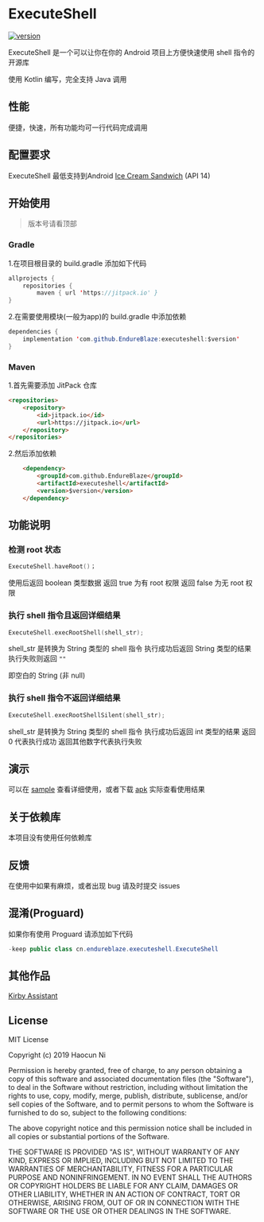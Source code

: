 # ExecuteShell

[![version](https://jitpack.io/v/EndureBlaze/executeshell.svg)](https://jitpack.io/#EndureBlaze/executeshell)

ExecuteShell 是一个可以让你在你的 Android 项目上方便快速使用 shell 指令的开源库

使用 Kotlin 编写，完全支持 Java 调用

## 性能

便捷，快速，所有功能均可一行代码完成调用

## 配置要求

ExecuteShell 最低支持到Android [Ice Cream Sandwich](https://developer.android.com/about/versions/android-4.0-highlights.html) (API 14)

## 开始使用

> 版本号请看顶部

### Gradle

1.在项目根目录的 build.gradle 添加如下代码

```java
allprojects {
    repositories {
        maven { url 'https://jitpack.io' }
}
```

2.在需要使用模块(一般为app)的 build.gradle 中添加依赖

```Java
dependencies {
    implementation 'com.github.EndureBlaze:executeshell:$version'
}
```

### Maven

1.首先需要添加 JitPack 仓库

```HTML
<repositories>
    <repository>
        <id>jitpack.io</id>
        <url>https://jitpack.io</url>
    </repository>
</repositories>
```

2.然后添加依赖

```HTML
    <dependency>
        <groupId>com.github.EndureBlaze</groupId>
        <artifactId>executeshell</artifactId>
        <version>$version</version>
    </dependency>
```

## 功能说明

### 检测 root 状态

```kotlin
ExecuteShell.haveRoot()；
```

使用后返回 boolean 类型数据
返回 true 为有 root 权限
返回 false 为无 root 权限

### 执行 shell 指令且返回详细结果

```kotlin
ExecuteShell.execRootShell(shell_str);
```

shell_str 是转换为 String 类型的 shell 指令
执行成功后返回 String 类型的结果
执行失败则返回 `""`

即空白的 String (非 null)

### 执行 shell 指令不返回详细结果

```kotlin
ExecuteShell.execRootShellSilent(shell_str);
```

shell_str 是转换为 String 类型的 shell 指令
执行成功后返回 int 类型的结果
返回 0 代表执行成功
返回其他数字代表执行失败

## 演示

可以在 [sample](https://github.com/EndureBlaze/executeshell/tree/master/sample) 查看详细使用，或者下载 [apk](https://cdn.jsdelivr.net/gh/EndureBlaze/ExecuteShell/sample.apk) 实际查看使用结果

## 关于依赖库

本项目没有使用任何依赖库

## 反馈

在使用中如果有麻烦，或者出现 bug 请及时提交 issues

## 混淆(Proguard)

如果你有使用 Proguard 请添加如下代码

```Java
-keep public class cn.endureblaze.executeshell.ExecuteShell
```

## 其他作品

[Kirby Assistant](https://github.com/EndureBlaze/Kirby-Assistant)

License
-------
MIT License

Copyright (c) 2019 Haocun Ni

Permission is hereby granted, free of charge, to any person obtaining a copy
of this software and associated documentation files (the "Software"), to deal
in the Software without restriction, including without limitation the rights
to use, copy, modify, merge, publish, distribute, sublicense, and/or sell
copies of the Software, and to permit persons to whom the Software is
furnished to do so, subject to the following conditions:

The above copyright notice and this permission notice shall be included in all
copies or substantial portions of the Software.

THE SOFTWARE IS PROVIDED "AS IS", WITHOUT WARRANTY OF ANY KIND, EXPRESS OR
IMPLIED, INCLUDING BUT NOT LIMITED TO THE WARRANTIES OF MERCHANTABILITY,
FITNESS FOR A PARTICULAR PURPOSE AND NONINFRINGEMENT. IN NO EVENT SHALL THE
AUTHORS OR COPYRIGHT HOLDERS BE LIABLE FOR ANY CLAIM, DAMAGES OR OTHER
LIABILITY, WHETHER IN AN ACTION OF CONTRACT, TORT OR OTHERWISE, ARISING FROM,
OUT OF OR IN CONNECTION WITH THE SOFTWARE OR THE USE OR OTHER DEALINGS IN THE
SOFTWARE.
